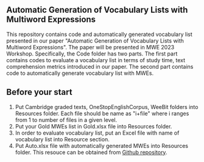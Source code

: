## Automatic Generation of Vocabulary Lists with Multiword Expressions
This repository contains code and automatically generated vocabulary list presented in our paper "Automatic Generation of Vocabulary Lists with Multiword Expressions". The paper will be presented in MWE 2023 Workshop. 
Specifically, the Code folder has two parts. The first part contains codes to evaluate a vocabulary list in terms of study time, text comprehension metrics introduced in our paper. The second part contains code to automatically generate vocabulary list with MWEs. 
## Before your start
1. Put Cambridge graded texts, OneStopEnglishCorpus, WeeBit folders into Resources folder. Each file should be name as "i+file" where i ranges from 1 to number of files in a given level.
2. Put your Gold MWEs list in Gold.xlsx file into Resources folder.
3. In order to evaluate vocabulary list, put an Excel file with name of vocabulary list into Resource section.
4. Put Auto.xlsx file with automatically generated MWEs into Resources folder. This resouce can be obtained from [Github repository](https://github.com/Oddtwang/MWEs).
